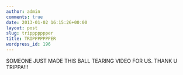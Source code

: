 ```yaml
---
author: admin
comments: true
date: 2013-01-02 16:15:26+00:00
layout: post
slug: trippppppper
title: TRIPPPPPPPER
wordpress_id: 196
---
```


SOMEONE JUST MADE THIS BALL TEARING VIDEO FOR US. THANK U TRIPPA!!!

<object width="560" height="315" classid="clsid:d27cdb6e-ae6d-11cf-96b8-444553540000" codebase="http://download.macromedia.com/pub/shockwave/cabs/flash/swflash.cab#version=6,0,40,0"><param name="allowFullScreen" value="true"><param name="allowscriptaccess" value="always"><param name="src" value="http://www.youtube.com/v/Dm5U7GYEMYs?version=3&amp;hl=en_US&amp;rel=0"><param name="allowfullscreen" value="true"><embed width="560" height="315" type="application/x-shockwave-flash" src="http://www.youtube.com/v/Dm5U7GYEMYs?version=3&amp;hl=en_US&amp;rel=0" allowfullscreen="true" allowscriptaccess="always"></object>

